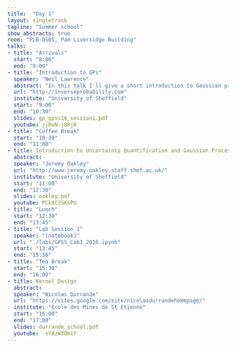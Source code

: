 ```yaml
---
title:  "Day 1"
layout: singletrack
tagline: "Summer school"
show_abstracts: true
room: "PLB-DS05, Pam Liversidge Building"
talks:
- title: "Arrivals"
  start: "8:00"
  end: "9:00"
- title: "Introduction to GPs"
  speaker: "Neil Lawrence"
  abstract: "In this talk I'll give a short introduction to Gaussian processes. The main assumed knowledge will be a background in proabilistic approaches to regression and linear algebra."
  url: "http://inverseprobability.com"
  institute: "University of Sheffield"
  start: "9:00"
  end: "10:30"
  slides: gp_gpss16_session1.pdf
  youtube: jjRoN-j8Rj0
- title: "Coffee Break"
  start: "10:30"
  end: "11:00"
- title: Introduction to Uncertainty Quantification and Gaussian Processes
  abstract:
  speaker: "Jeremy Oakley"
  url: "http://www.jeremy-oakley.staff.shef.ac.uk/"
  institute: "University of Sheffield"
  start: "11:00"
  end: "12:30"
  slides: oakley.pdf
  youtube: PCkdC3SKkPU
- title: "Lunch"
  start: "12:30"
  end: "13:45"
- title: "Lab Session 1"
  speaker: "[notebook]"
  url: "./labs/GPSS_Lab1_2016.ipynb"
  start: "13:45"
  end: "15:30"
- title: "Tea Break"
  start: "15:30"
  end: "16:00"
- title: Kernel Design
  abstract:
  speaker: "Nicolas Durrande"
  url: "https://sites.google.com/site/nicolasdurrandehomepage/"
  institute: "Ecole des Mines de St Etienne"
  start: "16:00"
  end: "17:00"
  slides: durrande_school.pdf
  youtube: -sY8zW3Om1Y
---
```

